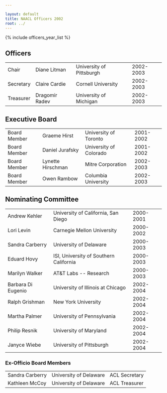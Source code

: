 ```yaml
---

layout: default
title: NAACL Officers 2002
root: ../
---
```


{% include officers_year_list %}

Officers
--------

|           |                |                          |           |
|-----------|----------------|--------------------------|-----------|
| Chair     | Diane Litman   | University of Pittsburgh | 2002-2003 |
| Secretary | Claire Cardie  | Cornell University       | 2002-2003 |
| Treasurer | Dragomir Radev | University of Michigan   | 2002-2003 |

Executive Board
---------------

|              |                   |                        |           |
|--------------|-------------------|------------------------|-----------|
| Board Member | Graeme Hirst      | University of Toronto  | 2001-2002 |
| Board Member | Daniel Jurafsky   | University of Colorado | 2001-2002 |
| Board Member | Lynette Hirschman | Mitre Corporation      | 2002-2003 |
| Board Member | Owen Rambow       | Columbia University    | 2002-2003 |

Nominating Committee
--------------------

|                    |                                        |           |
|--------------------|----------------------------------------|-----------|
| Andrew Kehler      | University of California, San Diego    | 2000-2001 |
| Lori Levin         | Carnegie Mellon University             | 2000-2002 |
| Sandra Carberry    | University of Delaware                 | 2000-2003 |
| Eduard Hovy        | ISI, University of Southern California | 2000-2003 |
| Marilyn Walker     | AT&amp;T Labs -- Research              | 2000-2003 |
| Barbara Di Eugenio | University of Illinois at Chicago      | 2002-2004 |
| Ralph Grishman     | New York University                    | 2002-2004 |
| Martha Palmer      | University of Pennsylvania             | 2002-2004 |
| Philip Resnik      | University of Maryland                 | 2002-2004 |
| Janyce Wiebe       | University of Pittsburgh               | 2002-2004 |

### Ex-Officio Board Members

|                 |                        |               |
|-----------------|------------------------|---------------|
| Sandra Carberry | University of Delaware | ACL Secretary |
| Kathleen McCoy  | University of Delaware | ACL Treasurer |


